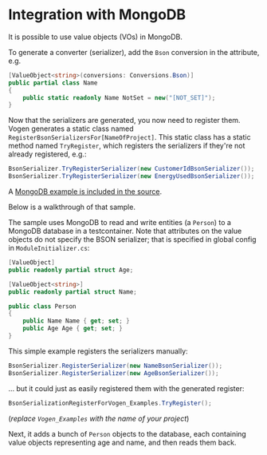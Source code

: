 # Integration with MongoDB

It is possible to use value objects (VOs) in MongoDB.

To generate a converter (serializer), add the `Bson` conversion in the attribute, e.g.

```c#
[ValueObject<string>(conversions: Conversions.Bson)]
public partial class Name
{
    public static readonly Name NotSet = new("[NOT_SET]");
}
```

Now that the serializers are generated, you now need to register them.
Vogen generates a static class named `RegisterBsonSerializersFor[NameOfProject]`.
This static class has a static method named `TryRegister`, which registers the serializers if they're not already registered, e.g.: 

```C#
BsonSerializer.TryRegisterSerializer(new CustomerIdBsonSerializer());
BsonSerializer.TryRegisterSerializer(new EnergyUsedBsonSerializer());
```
A [MongoDB example is included in the source](https://github.com/SteveDunn/Vogen/tree/main/samples/Vogen.Examples/SerializationAndConversion/Mongo).

Below is a walkthrough of that sample.

The sample uses MongoDB to read and write entities (a `Person`) to a MongoDB database in a testcontainer.
Note that attributes on the value objects do not specify the BSON serializer; that is specified in global config in `ModuleInitializer.cs`:

```c#
[ValueObject]
public readonly partial struct Age;

[ValueObject<string>]
public readonly partial struct Name;

public class Person
{
    public Name Name { get; set; }
    public Age Age { get; set; }
}
```

This simple example registers the serializers manually:
```C#
BsonSerializer.RegisterSerializer(new NameBsonSerializer());
BsonSerializer.RegisterSerializer(new AgeBsonSerializer());
```

… but it could just as easily registered them with the generated register:
```C#
BsonSerializationRegisterForVogen_Examples.TryRegister();
```

(_replace `Vogen_Examples` with the name of *your* project_)

Next, it adds a bunch of `Person` objects to the database, each containing value objects representing age and name, and then reads them back.